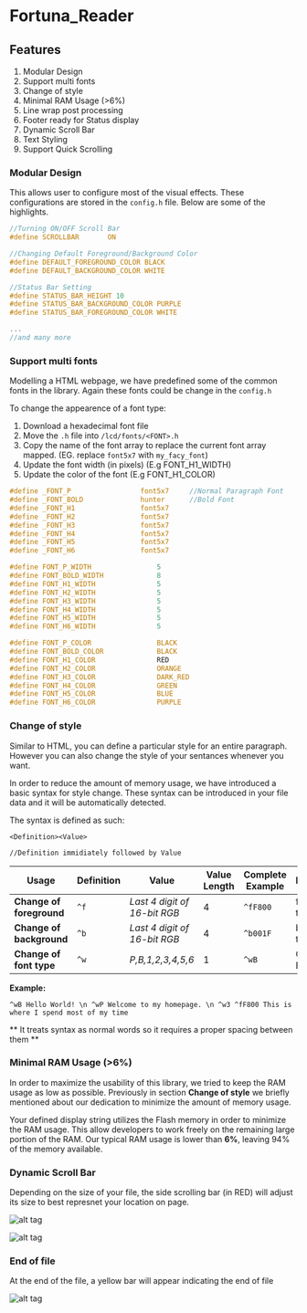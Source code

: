 # Fortuna_Reader


## Features

1. Modular Design
2. Support multi fonts
3. Change of style
4. Minimal RAM Usage (>6%)
5. Line wrap post processing
6. Footer ready for Status display
7. Dynamic Scroll Bar
8. Text Styling
9. Support Quick Scrolling

### Modular Design 

This allows user to configure most of the visual effects. These configurations are stored in the `config.h` file. Below are some of the highlights.

```C
//Turning ON/OFF Scroll Bar
#define SCROLLBAR 		ON

//Changing Default Foreground/Background Color
#define DEFAULT_FOREGROUND_COLOR BLACK
#define DEFAULT_BACKGROUND_COLOR WHITE

//Status Bar Setting
#define STATUS_BAR_HEIGHT 10
#define STATUS_BAR_BACKGROUND_COLOR PURPLE
#define STATUS_BAR_FOREGROUND_COLOR WHITE

...
//and many more
```

### Support multi fonts

Modelling a HTML webpage, we have predefined some of the common fonts in the library. Again these fonts could be change in the `config.h`

To change the appearence of a font type:

1. Download a hexadecimal font file
2. Move the `.h` file into `/lcd/fonts/<FONT>.h`
3. Copy the name of the font array to replace the current font array mapped. (EG. replace `font5x7` with `my_facy_font`)
4. Update the font width (in pixels) (E.g FONT_H1_WIDTH)
5. Update the color of the font (E.g FONT_H1_COLOR)

```C
#define _FONT_P					font5x7		//Normal Paragraph Font
#define _FONT_BOLD				hunter		//Bold Font
#define _FONT_H1				font5x7
#define _FONT_H2				font5x7
#define _FONT_H3				font5x7
#define _FONT_H4				font5x7
#define _FONT_H5				font5x7
#define _FONT_H6				font5x7

#define FONT_P_WIDTH				5
#define FONT_BOLD_WIDTH				8
#define FONT_H1_WIDTH				5
#define FONT_H2_WIDTH				5
#define FONT_H3_WIDTH				5
#define FONT_H4_WIDTH				5
#define FONT_H5_WIDTH				5
#define FONT_H6_WIDTH				5

#define FONT_P_COLOR				BLACK
#define FONT_BOLD_COLOR				BLACK
#define FONT_H1_COLOR				RED
#define FONT_H2_COLOR				ORANGE
#define FONT_H3_COLOR				DARK_RED
#define FONT_H4_COLOR				GREEN
#define FONT_H5_COLOR				BLUE
#define FONT_H6_COLOR				PURPLE
```

### Change of style

Similar to HTML, you can define a particular style for an entire paragraph. However you can also change the style of your sentances whenever you want. 

In order to reduce the amount of memory usage, we have introduced a basic syntax for style change. These syntax can be introduced in your file data and it will be automatically detected.

The syntax is defined as such:

	<Definition><Value>

	//Definition immidiately followed by Value

Usage | Definition | Value | Value Length | Complete Example | Explanation
--- | --- | --- | --- | --- | ---
**Change of foreground** | `^f` | *Last 4 digit of 16-bit RGB* | 4 | `^fF800` | foreground to red
**Change of background** | `^b` | *Last 4 digit of 16-bit RGB* | 4 | `^b001F` | background to blue
**Change of font type** | `^w` | *P,B,1,2,3,4,5,6* | 1 | `^wB` | Change to Bold


**Example:**

	^wB Hello World! \n ^wP Welcome to my homepage. \n ^w3 ^fF800 This is where I spend most of my time

** It treats syntax as normal words so it requires a proper spacing between them **


### Minimal RAM Usage (>6%)

In order to maximize the usability of this library, we tried to keep the RAM usage as low as possible. Previously in section **Change of style** we briefly mentioned about our dedication to minimize the amount of memory usage. 

Your defined display string utilizes the Flash memory in order to minimize the RAM usage. This allow developers to work freely on the remaining large portion of the RAM. Our typical RAM usage is lower than **6%**, leaving 94% of the memory available.

### Dynamic Scroll Bar
	
Depending on the size of your file, the side scrolling bar (in RED) will adjust its size to best represnet your location on page.

![alt tag](https://raw.githubusercontent.com/ivanplex/Fortuna_Reader/master/screen_shot/SMALL_PAGE.jpg)

![alt tag](https://raw.githubusercontent.com/ivanplex/Fortuna_Reader/master/screen_shot/LARGE_PAGE.jpg)


### End of file

At the end of the file, a yellow bar will appear indicating the end of file

![alt tag](https://raw.githubusercontent.com/ivanplex/Fortuna_Reader/master/screen_shot/END_OF_FILE.jpg)